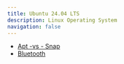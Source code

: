 ```yaml
---
title: Ubuntu 24.04 LTS
description: Linux Operating System
navigation: false
---
```


- [Apt -vs - Snap](apt-vs-snap.md)
- [Bluetooth](../../desktops/kubuntu-24.04/bluetooth.md)
